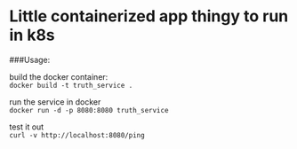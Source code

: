 # Little containerized app thingy to run in k8s


###Usage:

build the docker container:  
`docker build -t truth_service .`

run the service in docker  
`docker run -d -p 8080:8080 truth_service`

test it out   
`curl -v http://localhost:8080/ping`
